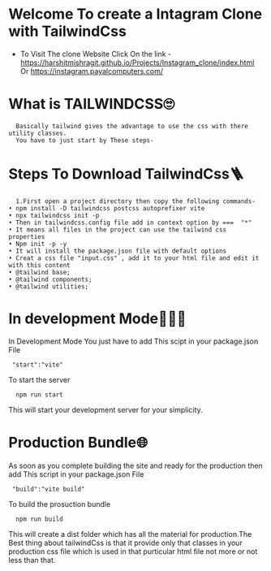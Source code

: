 # Welcome To create a Intagram Clone with TailwindCss
* To Visit The clone Website Click On the link -
https://harshitmishragit.github.io/Projects/Instagram_clone/index.html 
Or
https://instagram.payalcomputers.com/

# What is TAILWINDCSS🙄
      Basically tailwind gives the advantage to use the css with there utility classes.
      You have to just start by These steps-
# Steps To Download TailwindCss🪜

      1.First open a project directory then copy the following commands-
	• npm install -D tailwindcss postcss autoprefixer vite 
	• npx tailwindcss init -p
	• Then in tailwindcss.config file add in context option by ===  "*"
	• It means all files in the project can use the tailwind css properties
	• Npm init -p -y 
	• It will install the package.json file with default options
	• Creat a css file "input.css" , add it to your html file and edit it with this content
	• @tailwind base;
	• @tailwind components;
	• @tailwind utilities;
  # In development Mode👨🏻‍💻
   In Development Mode You just have to add This scipt in your package.json File
                              
     "start":"vite"
    
   To start the server
         
      npm run start
   This will start your development server for your simplicity.
   
   # Production Bundle🌐
   
   As soon as you complete building the site and ready for the production then add This script in your package.json File
   
     "build":"vite build"
      
   To build the prosuction bundle
   
      npm run build
    
   This will create a dist folder which has all the material for production.The Best thing about tailwindCss is that it provide only that classes in your
   production css file which is used in that purticular html file not more or not less than that.
      



      
